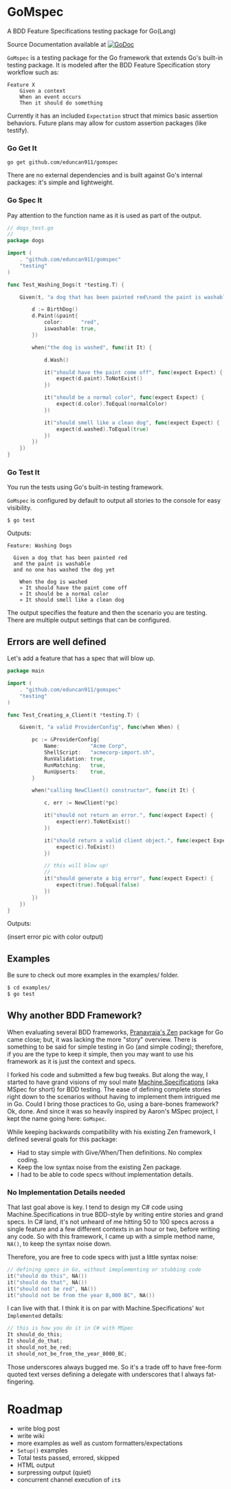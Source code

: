 # GoMspec

A BDD Feature Specifications testing package for Go(Lang)

Source Documentation available at [![GoDoc](https://godoc.org/github.com/eduncan911/gomspec?status.svg)](https://godoc.org/github.com/eduncan911/gomspec)

`GoMspec` is a testing package for the Go framework that extends Go's built-in testing package.  It is modeled after the BDD Feature Specification story workflow such as:

```
Feature X
    Given a context
    When an event occurs
    Then it should do something
```

Currently it has an included `Expectation` struct that mimics basic assertion behaviors.  Future plans may allow for custom assertion packages (like testify).

### Go Get It

`go get github.com/eduncan911/gomspec`

There are no external dependencies and is built against Go's internal packages: it's simple and lightweight.

### Go Spec It

Pay attention to the function name as it is used as part of the output.

```go
// dogs_test.go
//
package dogs

import (
    . "github.com/eduncan911/gomspec"
    "testing"
)

func Test_Washing_Dogs(t *testing.T) {

    Given(t, "a dog that has been painted red\nand the paint is washable\nand no one has washed the dog yet", func(when When) {

        d := BirthDog()
        d.Paint(&paint{
            color:      "red",
            iswashable: true,
        })

        when("the dog is washed", func(it It) {

            d.Wash()

            it("should have the paint come off", func(expect Expect) {
                expect(d.paint).ToNotExist()
            })

            it("should be a normal color", func(expect Expect) {
                expect(d.color).ToEqual(normalColor)
            })

            it("should smell like a clean dog", func(expect Expect) {
                expect(d.washed).ToEqual(true)
            })
        })
    })
}
```

### Go Test It

You run the tests using Go's built-in testing framework.  

`GoMspec` is configured by default to output all stories to the console for easy visibility.

`$ go test`

Outputs:

```
Feature: Washing Dogs

  Given a dog that has been painted red
  and the paint is washable
  and no one has washed the dog yet

    When the dog is washed
    » It should have the paint come off
    » It should be a normal color
    » It should smell like a clean dog
```

The output specifies the feature and then the scenario you are testing.  There are multiple output settings that can be configured.

## Errors are well defined

Let's add a feature that has a spec that will blow up.

```go
package main

import (
    . "github.com/eduncan911/gomspec"
    "testing"
)

func Test_Creating_a_Client(t *testing.T) {

    Given(t, "a valid ProviderConfig", func(when When) {

        pc := &ProviderConfig{
            Name:          "Acme Corp",
            ShellScript:   "acmecorp-import.sh",
            RunValidation: true,
            RunMatching:   true,
            RunUpserts:    true,
        }

        when("calling NewClient() constructor", func(it It) {

            c, err := NewClient(*pc)

            it("should not return an error.", func(expect Expect) {
                expect(err).ToNotExist()
            })

            it("should return a valid client object.", func(expect Expect) {
                expect(c).ToExist()
            })

            // this will blow up!
            //
            it("should generate a big error", func(expect Expect) {
                expect(true).ToEqual(false)
            })
        })
    })
}
```

Outputs:

(insert error pic with color output)

## Examples

Be sure to check out more examples in the examples/ folder.

```bash
$ cd examples/
$ go test
```

## Why another BDD Framework?

When evaluating several BDD frameworks, [Pranavraja's Zen](https://github.com/pranavraja/zen) package for Go came close; but, it was lacking the more "story" overview.  There is something to be said for simple testing in Go (and simple coding); therefore, if you are the type to keep it simple, then you may want to use his framework as it is just the context and specs.

I forked his code and submitted a few bug tweaks.  But along the way, I started to have grand visions of my soul mate [Machine.Specifications](https://github.com/machine/machine.specifications) (aka MSpec for short) for BDD testing.  The ease of defining complete stories right down to the scenarios without having to implement them intrigued me in Go.  Could I bring those practices to Go, using a bare-bones framework?  Ok, done.  And since it was so heavily inspired by Aaron's MSpec project, I kept the name going here: `GoMspec`.

While keeping backwards compatibility with his existing Zen framework, I defined several goals for this package:

* Had to stay simple with Give/When/Then definitions.  No complex coding.
* Keep the low syntax noise from the existing Zen package.
* I had to be able to code specs without implementation details.

### No Implementation Details needed

That last goal above is key.  I tend to design my C# code using Machine.Specifications in true BDD-style by writing entire stories and grand specs.  In C# land, it's not unheard of me hitting 50 to 100 specs across a single feature and a few different contexts in an hour or two, before writing any code.  So with this framework, I came up with a simple method name, `NA()`, to keep the syntax noise down.  

Therefore, you are free to code specs with just a little syntax noise:

```go
// defining specs in Go, without imeplementing or stubbing code
it("should do this", NA())
it("should do that", NA())
it("should not be red", NA())
it("should not be from the year 8,000 BC", NA())
```

I can live with that.  I think it is on par with Machine.Specifications' `Not Implemented` details:

```c#
// this is how you do it in C# with MSpec
It should_do_this;
It should_do_that;
it should_not_be_red;
it should_not_be_from_the_year_8000_BC;
```

Those underscores always bugged me.  So it's a trade off to have free-form quoted text verses defining a delegate with underscores that I always fat-fingering.

# Roadmap

* write blog post
* write wiki
* more examples as well as custom formatters/expectations
* `Setup()` examples
* Total tests passed, errored, skipped
* HTML output
* surpressing output (quiet)
* concurrent channel execution of `it`s

